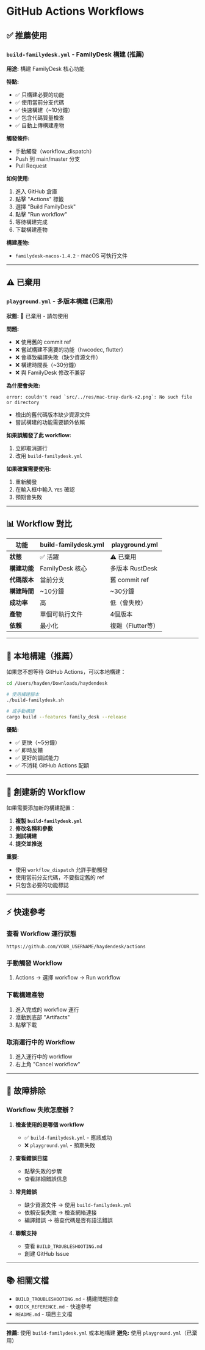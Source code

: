 # GitHub Actions Workflows

## ✅ 推薦使用

### `build-familydesk.yml` - FamilyDesk 構建 (推薦)

**用途:** 構建 FamilyDesk 核心功能

**特點:**
- ✅ 只構建必要的功能
- ✅ 使用當前分支代碼
- ✅ 快速構建（~10分鐘）
- ✅ 包含代碼質量檢查
- ✅ 自動上傳構建產物

**觸發條件:**
- 手動觸發（workflow_dispatch）
- Push 到 main/master 分支
- Pull Request

**如何使用:**
1. 進入 GitHub 倉庫
2. 點擊 "Actions" 標籤
3. 選擇 "Build FamilyDesk"
4. 點擊 "Run workflow"
5. 等待構建完成
6. 下載構建產物

**構建產物:**
- `familydesk-macos-1.4.2` - macOS 可執行文件

---

## ⚠️ 已棄用

### `playground.yml` - 多版本構建 (已棄用)

**狀態:** 🔴 已棄用 - 請勿使用

**問題:**
- ❌ 使用舊的 commit ref
- ❌ 嘗試構建不需要的功能（hwcodec, flutter）
- ❌ 會導致編譯失敗（缺少資源文件）
- ❌ 構建時間長（~30分鐘）
- ❌ 與 FamilyDesk 修改不兼容

**為什麼會失敗:**
```
error: couldn't read `src/../res/mac-tray-dark-x2.png`: No such file or directory
```
- 檢出的舊代碼版本缺少資源文件
- 嘗試構建的功能需要額外依賴

**如果誤觸發了此 workflow:**
1. 立即取消運行
2. 改用 `build-familydesk.yml`

**如果確實需要使用:**
1. 重新觸發
2. 在輸入框中輸入 `YES` 確認
3. 預期會失敗

---

## 📊 Workflow 對比

| 功能 | build-familydesk.yml | playground.yml |
|------|---------------------|----------------|
| **狀態** | ✅ 活躍 | ⚠️ 已棄用 |
| **構建功能** | FamilyDesk 核心 | 多版本 RustDesk |
| **代碼版本** | 當前分支 | 舊 commit ref |
| **構建時間** | ~10分鐘 | ~30分鐘 |
| **成功率** | 高 | 低（會失敗）|
| **產物** | 單個可執行文件 | 4個版本 |
| **依賴** | 最小化 | 複雜（Flutter等）|

---

## 🚀 本地構建（推薦）

如果您不想等待 GitHub Actions，可以本地構建：

```bash
cd /Users/hayden/Downloads/haydendesk

# 使用構建腳本
./build-familydesk.sh

# 或手動構建
cargo build --features family_desk --release
```

**優點:**
- ✅ 更快（~5分鐘）
- ✅ 即時反饋
- ✅ 更好的調試能力
- ✅ 不消耗 GitHub Actions 配額

---

## 📝 創建新的 Workflow

如果需要添加新的構建配置：

1. **複製 `build-familydesk.yml`**
2. **修改名稱和參數**
3. **測試構建**
4. **提交並推送**

**重要:**
- 使用 `workflow_dispatch` 允許手動觸發
- 使用當前分支代碼，不要指定舊的 ref
- 只包含必要的功能標誌

---

## ⚡ 快速參考

### 查看 Workflow 運行狀態
```
https://github.com/YOUR_USERNAME/haydendesk/actions
```

### 手動觸發 Workflow
1. Actions → 選擇 workflow → Run workflow

### 下載構建產物
1. 進入完成的 workflow 運行
2. 滾動到底部 "Artifacts"
3. 點擊下載

### 取消運行中的 Workflow
1. 進入運行中的 workflow
2. 右上角 "Cancel workflow"

---

## 🔧 故障排除

### Workflow 失敗怎麼辦？

1. **檢查使用的是哪個 workflow**
   - ✅ `build-familydesk.yml` - 應該成功
   - ❌ `playground.yml` - 預期失敗

2. **查看錯誤日誌**
   - 點擊失敗的步驟
   - 查看詳細錯誤信息

3. **常見錯誤**
   - 缺少資源文件 → 使用 `build-familydesk.yml`
   - 依賴安裝失敗 → 檢查網絡連接
   - 編譯錯誤 → 檢查代碼是否有語法錯誤

4. **聯繫支持**
   - 查看 `BUILD_TROUBLESHOOTING.md`
   - 創建 GitHub Issue

---

## 📚 相關文檔

- `BUILD_TROUBLESHOOTING.md` - 構建問題排查
- `QUICK_REFERENCE.md` - 快速參考
- `README.md` - 項目主文檔

---

**推薦:** 使用 `build-familydesk.yml` 或本地構建
**避免:** 使用 `playground.yml`（已棄用）
